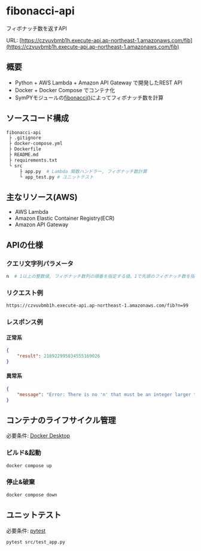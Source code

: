 # fibonacci-api

フィボナッチ数を返すAPI

URL: [https://czvuvbmb1h.execute-api.ap-northeast-1.amazonaws.com/fib](https://czvuvbmb1h.execute-api.ap-northeast-1.amazonaws.com/fib)

## 概要

- Python + AWS Lambda + Amazon API Gateway で開発したREST API
- Docker + Docker Compose でコンテナ化
- SymPYモジュールの[fibonacci()](https://docs.sympy.org/latest/modules/functions/combinatorial.html#sympy.functions.combinatorial.numbers.fibonacci)によってフィボナッチ数を計算

## ソースコード構成

```sh
fibonacci-api
 ├ .gitignore
 ├ docker-compose.yml
 ├ Dockerfile
 ├ README.md
 ├ requirements.txt
 └ src
     ├ app.py  # Lambda 関数ハンドラー, フィボナッチ数計算
     └ app_test.py # ユニットテスト
```

## 主なリソース(AWS)

- AWS Lambda
- Amazon Elastic Container Registry(ECR)
- Amazon API Gateway

## APIの仕様

### クエリ文字列パラメータ

```sh
n  # 1以上の整数値, フィボナッチ数列の順番を指定する値。1で先頭のフィボナッチ数を指定する
```

### リクエスト例

```sh
https://czvuvbmb1h.execute-api.ap-northeast-1.amazonaws.com/fib?n=99
```

### レスポンス例

#### 正常系

```json
{
    "result": 218922995834555169026
}
```

#### 異常系

```json
{
    "message": "Error: There is no 'n' that must be an integer larger than 0"
}
```

## コンテナのライフサイクル管理

必要条件: [Docker Desktop](https://www.docker.com/products/docker-desktop)

### ビルド&起動

```sh
docker compose up
```

### 停止&破棄

```sh
docker compose down
```

## ユニットテスト

必要条件: [pytest](https://pypi.org/project/pytest/)

```sh
pytest src/test_app.py
```
